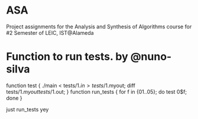 # ASA
Project assignments for the Analysis and Synthesis of Algorithms course for #2 Semester of LEIC, IST@Alameda

# Function to run tests. by @nuno-silva
function test { ./main < tests/$1.in > tests/$1.myout; diff tests/$1.myout tests/$1.out; }
function run_tests { for f in {01..05}; do test 0$f; done }

just run_tests
yey
